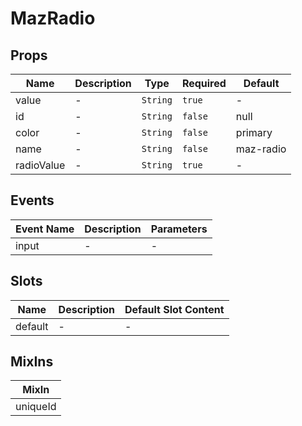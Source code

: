 # MazRadio

## Props

<!-- @vuese:MazRadio:props:start -->
|Name|Description|Type|Required|Default|
|---|---|---|---|---|
|value|-|`String`|`true`|-|
|id|-|`String`|`false`|null|
|color|-|`String`|`false`|primary|
|name|-|`String`|`false`|maz-radio|
|radioValue|-|`String`|`true`|-|

<!-- @vuese:MazRadio:props:end -->


## Events

<!-- @vuese:MazRadio:events:start -->
|Event Name|Description|Parameters|
|---|---|---|
|input|-|-|

<!-- @vuese:MazRadio:events:end -->


## Slots

<!-- @vuese:MazRadio:slots:start -->
|Name|Description|Default Slot Content|
|---|---|---|
|default|-|-|

<!-- @vuese:MazRadio:slots:end -->


## MixIns

<!-- @vuese:MazRadio:mixIns:start -->
|MixIn|
|---|
|uniqueId|

<!-- @vuese:MazRadio:mixIns:end -->


